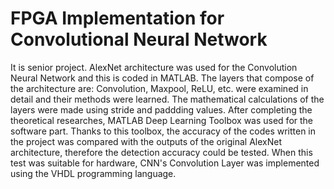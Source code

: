 # FPGA Implementation for Convolutional Neural Network
It is senior project. AlexNet architecture was used for the Convolution Neural Network and this is coded in MATLAB. The layers that compose of the architecture are: Convolution, Maxpool, ReLU, etc. were examined in detail and their methods were learned. The mathematical calculations of the layers were made using stride and paddding values. After completing the theoretical researches, MATLAB Deep Learning Toolbox was used for the software part. Thanks to this toolbox, the accuracy of the codes written in the project was compared with the outputs of the original AlexNet architecture, therefore the detection accuracy could be tested. When this test was suitable for hardware, CNN's Convolution Layer was implemented using the VHDL programming language.
